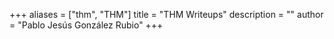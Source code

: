 +++
aliases = ["thm", "THM"]
title = "THM Writeups"
description = ""
author = "Pablo Jesús González Rubio"
+++